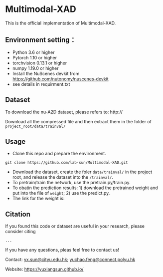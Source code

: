 # Multimodal-XAD
This is the official implementation of Multimodal-XAD.

## Environment setting：
* Python 3.6 or higher
* Pytorch 1.10 or higher
* torchvision 0.13.1 or higher
* numpy 1.19.0 or higher
* Install the NuScenes devkit from https://github.com/nutonomy/nuscenes-devkit
* see details in requirment.txt

## Dataset
To download the nu-A2D dataset, please refers to: http://

Download all the compressed file and then extract them in the folder of `project_root/data/trainval/`


## Usage
* Clone this repo and prepare the environment.
```
git clone https://github.com/lab-sun/Multimodal-XAD.git
```

* Download the dataset, create the foler `data/trainval/` in the project root, and release the dataset into the `/trainval/`.
* To pretrain/train the network, use the pretrain.py/train.py.
* To obatin the prediction results: 1) download the pretrained weight and put into the file of `weight`; 2) use the predict.py.
* The link for the weight is: 

## Citation
If you found this code or dataset are useful in your research, please consider citing
```
...
```
If you have any questions, pleas feel free to contact us!

Contact: yx.sun@cityu.edu.hk; yuchao.feng@connect.polyu.hk

Website: https://yuxiangsun.github.io/
